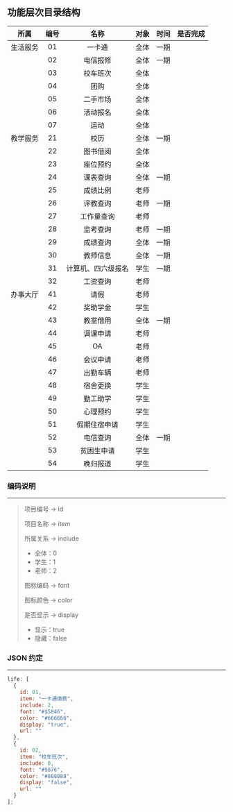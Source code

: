 ## 功能层次目录结构

|   所属   | 编号 |        名称        | 对象 | 时间 | 是否完成 |
| :------: | :--: | :----------------: | :--: | :--: | :------: |
| 生活服务 |  01  |       一卡通       | 全体 | 一期 |          |
|          |  02  |      电信报修      | 全体 | 一期 |          |
|          |  03  |      校车班次      | 全体 |      |          |
|          |  04  |        团购        | 全体 |      |          |
|          |  05  |      二手市场      | 全体 |      |          |
|          |  06  |      活动报名      | 全体 |      |          |
|          |  07  |        运动        | 全体 |      |          |
| 教学服务 |  21  |        校历        | 全体 | 一期 |          |
|          |  22  |      图书借阅      | 全体 |      |          |
|          |  23  |      座位预约      | 全体 |      |          |
|          |  24  |      课表查询      | 全体 | 一期 |          |
|          |  25  |      成绩比例      | 老师 |      |          |
|          |  26  |      评教查询      | 老师 | 一期 |          |
|          |  27  |     工作量查询     | 老师 |      |          |
|          |  28  |      监考查询      | 老师 | 一期 |          |
|          |  29  |      成绩查询      | 全体 | 一期 |          |
|          |  30  |      教师信息      | 全体 | 一期 |          |
|          |  31  | 计算机、四六级报名 | 学生 | 一期 |          |
|          |  32  |      工资查询      | 老师 |      |          |
| 办事大厅 |  41  |        请假        | 老师 |      |          |
|          |  42  |      奖助学金      | 学生 |      |          |
|          |  43  |      教室借用      | 全体 | 一期 |          |
|          |  44  |      调课申请      | 老师 |      |          |
|          |  45  |         OA         | 老师 |      |          |
|          |  46  |      会议申请      | 老师 |      |          |
|          |  47  |      出勤车辆      | 老师 |      |          |
|          |  48  |      宿舍更换      | 学生 |      |          |
|          |  49  |      勤工助学      | 学生 |      |          |
|          |  50  |      心理预约      | 学生 |      |          |
|          |  51  |    假期住宿申请    | 学生 |      |          |
|          |  52  |      电信查询      | 全体 | 一期 |          |
|          |  53  |     贫困生申请     | 学生 |      |          |
|          |  54  |      晚归报道      | 学生 |      |          |
  





### 编码说明

---

> 项目编号 -> id
>
> 项目名称 -> item
>
> 所属关系 -> include
>
> * 全体：0
> * 学生：1
> * 老师：2
>
> 图标编码 -> font
>
> 图标颜色 -> color
>
> 是否显示 -> display
>
> * 显示：true
> * 隐藏：false
  




  
### JSON 约定

---

```javascript
life: [
  {
    id: 01,
    item: "一卡通缴费",
    include: 2,
    font: "#$5846",
    color: "#666666",
    display: "true",
    url: ""
  },
  {
    id: 02,
    item: "校车班次",
    include: 0,
    font: "#9876",
    color: "#888888",
    display: "false",
    url: ""
  }
];
```
